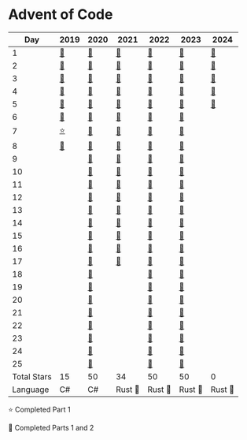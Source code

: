 # Advent of Code

| Day         | 2019              | 2020               | 2021               | 2022               | 2023               | 2024               |
|-------------|-------------------|--------------------|--------------------|--------------------|--------------------|--------------------|
| 1           | [:star2:][2019-1] | [:star2:][2020-1]  | [:star2:][2021-1]  | [:star2:][2022-1]  | [:star2:][2023-1]  | [:star2:][2024-1]  |
| 2           | [:star2:][2019-2] | [:star2:][2020-2]  | [:star2:][2021-2]  | [:star2:][2022-2]  | [:star2:][2023-2]  | [:star2:][2024-2]  |
| 3           | [:star2:][2019-3] | [:star2:][2020-3]  | [:star2:][2021-3]  | [:star2:][2022-3]  | [:star2:][2023-3]  | [:star2:][2024-3]  |
| 4           | [:star2:][2019-4] | [:star2:][2020-4]  | [:star2:][2021-4]  | [:star2:][2022-4]  | [:star2:][2023-4]  | [:star2:][2024-4]  |
| 5           | [:star2:][2019-5] | [:star2:][2020-5]  | [:star2:][2021-5]  | [:star2:][2022-5]  | [:star2:][2023-5]  | [:star2:][2024-5]  |
| 6           | [:star2:][2019-6] | [:star2:][2020-6]  | [:star2:][2021-6]  | [:star2:][2022-6]  | [:star2:][2023-6]  |                    |
| 7           | [:star:][2019-7]  | [:star2:][2020-7]  | [:star2:][2021-7]  | [:star2:][2022-7]  | [:star2:][2023-7]  |                    |
| 8           | [:star2:][2019-8] | [:star2:][2020-8]  | [:star2:][2021-8]  | [:star2:][2022-8]  | [:star2:][2023-8]  |                    |
| 9           |                   | [:star2:][2020-9]  | [:star2:][2021-9]  | [:star2:][2022-9]  | [:star2:][2023-9]  |                    |
| 10          |                   | [:star2:][2020-10] | [:star2:][2021-10] | [:star2:][2022-10] | [:star2:][2023-10] |                    |
| 11          |                   | [:star2:][2020-11] | [:star2:][2021-11] | [:star2:][2022-11] | [:star2:][2023-11] |                    |
| 12          |                   | [:star2:][2020-12] | [:star2:][2021-12] | [:star2:][2022-12] | [:star2:][2023-12] |                    |
| 13          |                   | [:star2:][2020-13] | [:star2:][2021-13] | [:star2:][2022-13] | [:star2:][2023-13] |                    |
| 14          |                   | [:star2:][2020-14] | [:star2:][2021-14] | [:star2:][2022-14] | [:star2:][2023-14] |                    |
| 15          |                   | [:star2:][2020-15] | [:star2:][2021-15] | [:star2:][2022-15] | [:star2:][2023-15] |                    |
| 16          |                   | [:star2:][2020-16] | [:star2:][2021-16] | [:star2:][2022-16] | [:star2:][2023-16] |                    |
| 17          |                   | [:star2:][2020-17] | [:star2:][2021-17] | [:star2:][2022-17] | [:star2:][2023-17] |                    |
| 18          |                   | [:star2:][2020-18] |                    | [:star2:][2022-18] | [:star2:][2023-18] |                    |
| 19          |                   | [:star2:][2020-19] |                    | [:star2:][2022-19] | [:star2:][2023-19] |                    |
| 20          |                   | [:star2:][2020-20] |                    | [:star2:][2022-20] | [:star2:][2023-20] |                    |
| 21          |                   | [:star2:][2020-21] |                    | [:star2:][2022-21] | [:star2:][2023-21] |                    |
| 22          |                   | [:star2:][2020-22] |                    | [:star2:][2022-22] | [:star2:][2023-22] |                    |
| 23          |                   | [:star2:][2020-23] |                    | [:star2:][2022-23] | [:star2:][2023-23] |                    |
| 24          |                   | [:star2:][2020-24] |                    | [:star2:][2022-24] | [:star2:][2023-24] |                    |
| 25          |                   | [:star2:][2020-25] |                    | [:star2:][2022-25] | [:star2:][2023-25] |                    |
| Total Stars | 15                | 50                 | 34                 | 50                 | 50                 | 0                  |
| Language    | C#                | C#                 | Rust :crab:        | Rust :crab:        | Rust :crab:        | Rust :crab:        |

:star: Completed Part 1

:star2: Completed Parts 1 and 2

[2019-1]: ./2019/Day1/Program.cs
[2019-2]: ./2019/Day2/Program.cs
[2019-3]: ./2019/Day3/Program.cs
[2019-4]: ./2019/Day4/Program.cs
[2019-5]: ./2019/Day5/Program.cs
[2019-6]: ./2019/Day6/Program.cs
[2019-7]: ./2019/Day7/Program.cs
[2019-8]: ./2019/Day8/Program.cs

[2020-1]: ./2020/Day%201/Day1.cs
[2020-2]: ./2020/Day%202/Day2.cs
[2020-3]: ./2020/Day%203/Day3.cs
[2020-4]: ./2020/Day%204/Day4.cs
[2020-5]: ./2020/Day%205/Day5.cs
[2020-6]: ./2020/Day%206/Day6.cs
[2020-7]: ./2020/Day%207/Day7.cs
[2020-8]: ./2020/Day%208/Day8.cs
[2020-9]: ./2020/Day%209/Day9.cs
[2020-10]: ./2020/Day%2010/Day10.cs
[2020-11]: ./2020/Day%2011/Day11.cs
[2020-12]: ./2020/Day%2012/Day12.cs
[2020-13]: ./2020/Day%2013/Day13.cs
[2020-14]: ./2020/Day%2014/Day14.cs
[2020-15]: ./2020/Day%2015/Day15.cs
[2020-16]: ./2020/Day%2016/Day16.cs
[2020-17]: ./2020/Day%2017/Day17.cs
[2020-18]: ./2020/Day%2018/Day18.cs
[2020-19]: ./2020/Day%2019/Day19.cs
[2020-20]: ./2020/Day%2020/Day20.cs
[2020-21]: ./2020/Day%2021/Day21.cs
[2020-22]: ./2020/Day%2022/Day22.cs
[2020-23]: ./2020/Day%2023/Day23.cs
[2020-24]: ./2020/Day%2024/Day24.cs
[2020-25]: ./2020/Day%2025/Day25.cs

[2021-1]: ./2021/src/solutions/day_1.rs
[2021-2]: ./2021/src/solutions/day_2.rs
[2021-3]: ./2021/src/solutions/day_3.rs
[2021-4]: ./2021/src/solutions/day_4.rs
[2021-5]: ./2021/src/solutions/day_5.rs
[2021-6]: ./2021/src/solutions/day_6.rs
[2021-7]: ./2021/src/solutions/day_7.rs
[2021-8]: ./2021/src/solutions/day_8.rs
[2021-9]: ./2021/src/solutions/day_9.rs
[2021-10]: ./2021/src/solutions/day_10.rs
[2021-11]: ./2021/src/solutions/day_11.rs
[2021-12]: ./2021/src/solutions/day_12.rs
[2021-13]: ./2021/src/solutions/day_13.rs
[2021-14]: ./2021/src/solutions/day_14.rs
[2021-15]: ./2021/src/solutions/day_15.rs
[2021-16]: ./2021/src/solutions/day_16.rs
[2021-17]: ./2021/src/solutions/day_17.rs

[2022-1]: ./2022/src/solutions/day_1.rs
[2022-2]: ./2022/src/solutions/day_2.rs
[2022-3]: ./2022/src/solutions/day_3.rs
[2022-4]: ./2022/src/solutions/day_4.rs
[2022-5]: ./2022/src/solutions/day_5.rs
[2022-6]: ./2022/src/solutions/day_6.rs
[2022-7]: ./2022/src/solutions/day_7.rs
[2022-8]: ./2022/src/solutions/day_8.rs
[2022-9]: ./2022/src/solutions/day_9.rs
[2022-10]: ./2022/src/solutions/day_10.rs
[2022-11]: ./2022/src/solutions/day_11.rs
[2022-12]: ./2022/src/solutions/day_12.rs
[2022-13]: ./2022/src/solutions/day_13.rs
[2022-14]: ./2022/src/solutions/day_14.rs
[2022-15]: ./2022/src/solutions/day_15.rs
[2022-16]: ./2022/src/solutions/day_16.rs
[2022-17]: ./2022/src/solutions/day_17.rs
[2022-18]: ./2022/src/solutions/day_18.rs
[2022-19]: ./2022/src/solutions/day_19.rs
[2022-20]: ./2022/src/solutions/day_20.rs
[2022-21]: ./2022/src/solutions/day_21.rs
[2022-22]: ./2022/src/solutions/day_22.rs
[2022-23]: ./2022/src/solutions/day_23.rs
[2022-24]: ./2022/src/solutions/day_24.rs
[2022-25]: ./2022/src/solutions/day_25.rs

[2023-1]: ./2023/src/solutions/day_1.rs
[2023-2]: ./2023/src/solutions/day_2.rs
[2023-3]: ./2023/src/solutions/day_3.rs
[2023-4]: ./2023/src/solutions/day_4.rs
[2023-5]: ./2023/src/solutions/day_5.rs
[2023-6]: ./2023/src/solutions/day_6.rs
[2023-7]: ./2023/src/solutions/day_7.rs
[2023-8]: ./2023/src/solutions/day_8.rs
[2023-9]: ./2023/src/solutions/day_9.rs
[2023-10]: ./2023/src/solutions/day_10.rs
[2023-11]: ./2023/src/solutions/day_11.rs
[2023-12]: ./2023/src/solutions/day_12.rs
[2023-13]: ./2023/src/solutions/day_13.rs
[2023-14]: ./2023/src/solutions/day_14.rs
[2023-15]: ./2023/src/solutions/day_15.rs
[2023-16]: ./2023/src/solutions/day_16.rs
[2023-17]: ./2023/src/solutions/day_17.rs
[2023-18]: ./2023/src/solutions/day_18.rs
[2023-19]: ./2023/src/solutions/day_19.rs
[2023-20]: ./2023/src/solutions/day_20.rs
[2023-21]: ./2023/src/solutions/day_21.rs
[2023-22]: ./2023/src/solutions/day_22.rs
[2023-23]: ./2023/src/solutions/day_23.rs
[2023-24]: ./2023/src/solutions/day_24.rs
[2023-25]: ./2023/src/solutions/day_25.rs

[2024-1]: ./2024/src/solutions/day_1.rs
[2024-2]: ./2024/src/solutions/day_2.rs
[2024-3]: ./2024/src/solutions/day_3.rs
[2024-4]: ./2024/src/solutions/day_4.rs
[2024-5]: ./2024/src/solutions/day_5.rs
